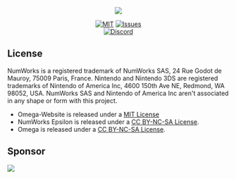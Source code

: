 <p align="center"><img src="https://user-images.githubusercontent.com/12123721/93707111-3f753480-fb2c-11ea-80ba-8345590db235.png" /></p>

<p align="center">
  <a href="https://github.com/Omega-Numworks/omega-numworks.github.io/blob/react-master/LICENSE.md"><img alt="MIT" src="https://img.shields.io/badge/License-MIT-525252.svg?labelColor=292929&style=for-the-badge" /></a>
  <a href="https://github.com/Omega-Numworks/omega-numworks.github.io/issues"><img alt="Issues" src="https://img.shields.io/github/issues/Omega-Numworks/omega-numworks.github.io.svg?labelColor=292929&logo=git&style=for-the-badge" /></a>
  <br/>
  <a href="https://discord.gg/X2TWhh9"><img alt="Discord" src="https://img.shields.io/discord/663420259851567114?color=blue&labelColor=292929&label=chat%20-%20discord&logo=discord&style=for-the-badge" /></a>
</p>

## License

NumWorks is a registered trademark of NumWorks SAS, 24 Rue Godot de Mauroy, 75009 Paris, France.
Nintendo and Nintendo 3DS are registered trademarks of Nintendo of America Inc, 4600 150th Ave NE, Redmond, WA 98052, USA.
NumWorks SAS and Nintendo of America Inc aren't associated in any shape or form with this project.

* Omega-Website is released under a [MIT License](https://github.com/Omega-Numworks/omega-numworks.github.io/blob/react-master/LICENSE.md)
* NumWorks Epsilon is released under a [CC BY-NC-SA License](https://creativecommons.org/licenses/by-nc-sa/4.0/legalcode).
* Omega is released under a [CC BY-NC-SA License](https://creativecommons.org/licenses/by-nc-sa/4.0/legalcode).

## Sponsor

<a href="https://vercel.com/?utm_source=getomegaweb&utm_campaign=oss" ><img src="https://raw.githubusercontent.com/quentinguidee/Omega-Design/master/powered-by-vercel.svg"></img></a>
